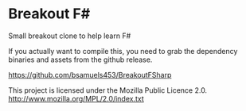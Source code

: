 Breakout F#
=========
Small breakout clone to help learn F#

If you actually want to compile this, you need to grab the dependency binaries and assets from the github release.


https://github.com/bsamuels453/BreakoutFSharp

This project is licensed under the Mozilla Public Licence 2.0.
http://www.mozilla.org/MPL/2.0/index.txt
